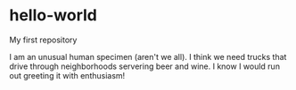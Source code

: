 # hello-world
My first repository

I am an unusual human specimen (aren't we all).  I think we need trucks
that drive through neighborhoods servering beer and wine. I know I 
would run out greeting it with enthusiasm!
